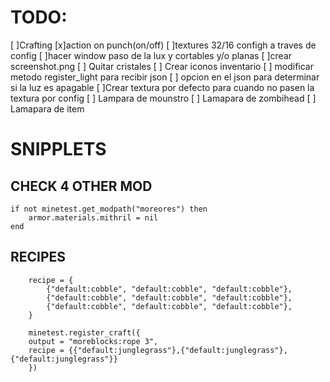 # TODO:
[ ]Crafting
[x]action on punch(on/off)
[ ]textures 32/16 configh a traves de config
[ ]hacer window paso de la lux y cortables y/o planas
[ ]crear screenshot.png
[ ] Quitar cristales
[ ] Crear iconos inventario
[ ] modificar metodo register_light para recibir json
[ ] opcion en el json para determinar si la luz es apagable
[ ]Crear textura por defecto para cuando no pasen la textura por config
[ ] Lampara de mounstro
[ ] Lamapara de zombihead
[ ] Lamapara de item




# SNIPPLETS


## CHECK 4 OTHER MOD

```
if not minetest.get_modpath("moreores") then
	armor.materials.mithril = nil
end
```
	
## RECIPES

```	
	recipe = {
		{"default:cobble", "default:cobble", "default:cobble"},
		{"default:cobble", "default:cobble", "default:cobble"},
		{"default:cobble", "default:cobble", "default:cobble"},
	}
	
	minetest.register_craft({
	output = "moreblocks:rope 3",
	recipe = {{"default:junglegrass"},{"default:junglegrass"},{"default:junglegrass"}}
	})
```






	
